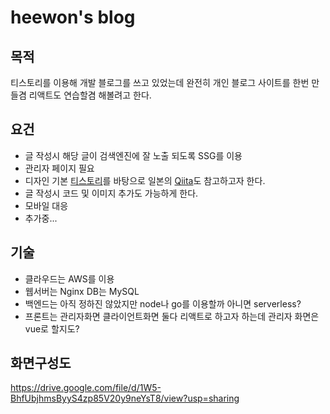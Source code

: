 # heewon's blog

## 목적

티스토리를 이용해 개발 블로그를 쓰고 있었는데 완전히 개인 블로그 사이트를 한번 만들겸 리액트도 연습할겸 해볼려고 한다.

## 요건

- 글 작성시 해당 글이 검색엔진에 잘 노출 되도록 SSG를 이용
- 관리자 페이지 필요
- 디자인 기본 [티스토리](https://www.tistory.com/)를 바탕으로 일본의 [Qiita](https://qiita.com/)도 참고하고자 한다.
- 글 작성시 코드 및 이미지 추가도 가능하게 한다.
- 모바일 대응
- 추가중...

## 기술

- 클라우드는 AWS를 이용
- 웹서버는 Nginx DB는 MySQL
- 백엔드는 아직 정하진 않았지만 node나 go를 이용할까 아니면 serverless?
- 프론트는 관리자화면 클라이언트화면 둘다 리액트로 하고자 하는데 관리자 화면은 vue로 할지도?

## 화면구성도

https://drive.google.com/file/d/1W5-BhfUbjhmsByyS4zp85V20y9neYsT8/view?usp=sharing
